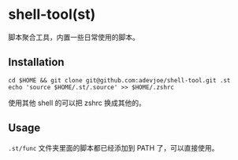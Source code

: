 # shell-tool(st)

脚本聚合工具，内置一些日常使用的脚本。

## Installation

```
cd $HOME && git clone git@github.com:adevjoe/shell-tool.git .st
echo 'source $HOME/.st/.source' >> $HOME/.zshrc
```
使用其他 shell 的可以把 zshrc 换成其他的。

## Usage

`.st/func` 文件夹里面的脚本都已经添加到 PATH 了，可以直接使用。

